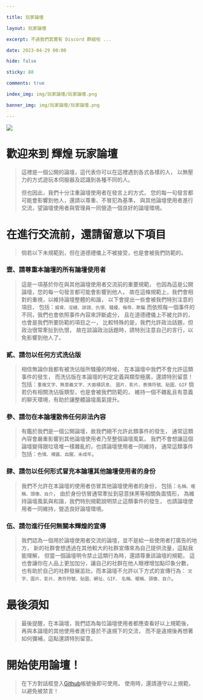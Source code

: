 ```yaml
---

title: 玩家論壇

layout: 玩家論壇

excerpt: 不過我們其實有 Discord 群組啦 ...

date: 2023-04-29 00:00

hide: false

sticky: 88

comments: true

index_img: img/玩家論壇/玩家論壇.png

banner_img: img/玩家論壇/玩家論壇.png

---
```



![](img/玩家論壇/橫幅.png)

# 歡迎來到 輝煌 玩家論壇
> 這裡是一個公開的論壇，這代表你可以在這裡遇到各式各樣的人，
> 以無壓力的方式遊玩本伺服器及認識到各種不同的人。 
> 
> 但也因此，我們十分注重論壇使用者在發言上的方式，
> 您的每一句發言都可能會影響到他人，還請以尊重、不冒犯為基準，
> 與其他論壇使用者進行交流，望論壇使用者與管理員一同營造一個良好的論壇環境。

# 在進行交流前，還請留意以下項目
> 倘若以下未規範到，但在道德禮儀上不被接受，也是會被我們防範的。

### 壹、請尊重本論壇的所有論壇使用者
> 這是一項基於你在與其他論壇使用者交流前的重要規範，
> 也因為這是公開論壇，您的每一句發言都可能會影響到他人，
> 故在這條規範上，我們會相對的重視，以維持論壇整體的和諧，
> 以下會提出一些會被我們特別注意的項目，
> 包括：` 威脅、淫穢、誹謗、仇恨、騷擾、侮辱、欺騙 `
> 而依照每一個事件的不同，我們也會依照事件內容來評斷處分，
> 且在道德禮儀上不被允許的，也會是我們所要防範的項目之一，
> 比較特殊的是，我們允許政治話題，但政治很常牽扯到仇恨，
> 故在談論政治話題時，請特別注意自己的言行，以免影響到他人了。

### 貳、請勿以任何方式洗佔版
> 相信無論你我都有被洗佔版所騷擾的時候，
> 在本論壇中我們不會允許這類事件的發生，
> 而洗佔版在本論壇的判定定義與類型極廣，還請特別留意！
> 包括：` 重複文字、無意義文字、大面積訊息、 `
> ` 圖片、影片、表情符號、貼圖、GIF `
> 倘若仍有相關洗佔版類型，也是會被我們防範的，
> 維持一個不雜亂且有意義的聊天環境，有助於讓整體論壇風氣提升。

### 參、請勿在本論壇散佈任何非法內容
> 有鑑於我們是一個公開論壇，故我們絕不允許此類事件的發生，
> 通常這類內容會嚴重影響到其他論壇使用者乃至整個論壇風氣，
> 我們不會想讓這個論壇變得跟垃圾堆一樣雜亂的，也請論壇使用者一同維持，
> 通常這類事件包括：` 色情、裸露、血腥、未成年 `。

### 肆、請勿以任何形式冒充本論壇其他論壇使用者的身份
> 我們不允許在本論壇的使用者仿冒其他論壇使用者的身份，
> 包括：` 名稱、暱稱、頭像、自介 `，
> 由於身份仿冒通常牽扯到惡意抹黑等相關負面情形，
> 為維持論壇風氣與和諧，我們特別規範說明禁止這類事件的發生，
> 也請論壇使用者一同維持，營造良好論壇環境。

### 伍、請勿進行任何無關本輝煌的宣傳
> 我們認為一個用於論壇使用者交流的論壇，並不是給一些使用者打廣告的地方，
> 新的社群會想透過在其他較大的社群宣傳來為自己提供流量，這點我能理解，
> 但當一個論壇明令禁止這類行為時，還請尊重該論壇的規範，
> 這也會讓你在人品上更加加分，讓自己的社群在他人眼裡增加點印象分數，
> 也有助於自己的社群發展茁壯。而本論壇不允許以下方式的宣傳行為：
> ` 文字、圖片、影片、表符符號、貼圖、網址、GIF、 `
> ` 名稱、暱稱、頭像、自介 `。

# 最後須知
> 最後提醒，在本論壇，我們認為每位論壇使用者都應查看好以上規範後，
> 再與本論壇的其他使用者進行基於不違規下的交流，
> 而不是違規後再想著如何彌補，這點還請特別留意。

# 開始使用論壇！
> 在下方對話框登入[Github](https://github.com/)帳號後即可使用。
> 使用時，還請遵守以上規範，以避免被禁言！
